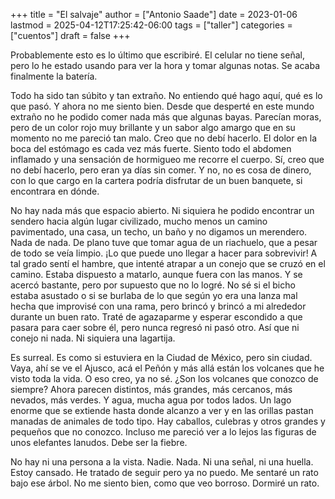 +++
title = "El salvaje"
author = ["Antonio Saade"]
date = 2023-01-06
lastmod = 2025-04-12T17:25:42-06:00
tags = ["taller"]
categories = ["cuentos"]
draft = false
+++

Probablemente esto es lo último que escribiré. El celular no tiene señal, pero lo he estado usando para ver la hora y tomar algunas notas. Se acaba finalmente la batería.

Todo ha sido tan súbito y tan extraño. No entiendo qué hago aquí, qué es lo que pasó. Y ahora no me siento bien. Desde que desperté en este mundo extraño no he podido comer nada más que algunas bayas. Parecían moras, pero de un color rojo muy brillante y un sabor algo amargo que en su momento no me pareció tan malo. Creo que no debí hacerlo. El dolor en la boca del estómago es cada vez más fuerte. Siento todo el abdomen inflamado y una sensación de hormigueo me recorre el cuerpo. Sí, creo que no debí hacerlo, pero eran ya días sin comer. Y no, no es cosa de dinero, con lo que cargo en la cartera podría disfrutar de un buen banquete, si encontrara en dónde.

No hay nada más que espacio abierto. Ni siquiera he podido encontrar un sendero hacia algún lugar civilizado, mucho menos un camino pavimentado, una casa, un techo, un baño y no digamos un merendero. Nada de nada. De plano tuve que tomar agua de un riachuelo, que a pesar de todo se veía limpio. ¡Lo que puede uno llegar a hacer para sobrevivir! A tal grado sentí el hambre, que intenté atrapar a un conejo que se cruzó en el camino. Estaba dispuesto a matarlo, aunque fuera con las manos. Y se acercó bastante, pero por supuesto que no lo logré. No sé si el bicho estaba asustado o si se burlaba de lo que según yo era una lanza mal hecha que improvisé con una rama, pero brincó y brincó a mi alrededor durante un buen rato. Traté de agazaparme y esperar escondido a que pasara para caer sobre él, pero nunca regresó ni pasó otro. Así que ni conejo ni nada. Ni siquiera una lagartija.

Es surreal. Es como si estuviera en la Ciudad de México, pero sin ciudad. Vaya, ahí se ve el Ajusco, acá el Peñón y más allá están los volcanes que he visto toda la vida. O eso creo, ya no sé. ¿Son los volcanes que conozco de siempre? Ahora parecen distintos, más grandes, más cercanos, más nevados, más verdes. Y agua, mucha agua por todos lados. Un lago enorme que se extiende hasta donde alcanzo a ver y en las orillas pastan manadas de animales de todo tipo. Hay caballos, culebras y otros grandes y pequeños que no conozco. Incluso me pareció ver a lo lejos las figuras de unos elefantes lanudos. Debe ser la fiebre.

No hay ni una persona a la vista. Nadie. Nada. Ni una señal, ni una huella. Estoy cansado. He tratado de seguir pero ya no puedo. Me sentaré un rato bajo ese árbol. No me siento bien, como que veo borroso. Dormiré un rato.
